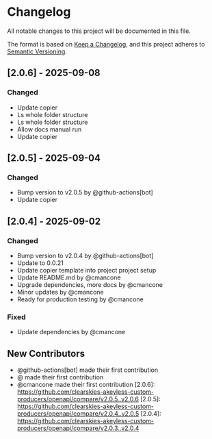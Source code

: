 # Changelog

All notable changes to this project will be documented in this file.

The format is based on [Keep a Changelog](https://keepachangelog.com/en/1.0.0/),
and this project adheres to [Semantic Versioning](https://semver.org/spec/v2.0.0.html).

## [2.0.6] - 2025-09-08

### Changed
- Update copier
- Ls whole folder structure
- Ls whole folder structure
- Allow docs manual run
- Update copier

## [2.0.5] - 2025-09-04

### Changed
- Bump version to v2.0.5 by @github-actions[bot]
- Update copier

## [2.0.4] - 2025-09-02

### Changed
- Bump version to v2.0.4 by @github-actions[bot]
- Update to 0.0.21
- Update copier template into project project setup
- Update README.md by @cmancone
- Upgrade dependencies, more docs by @cmancone
- Minor updates by @cmancone
- Ready for production testing by @cmancone

### Fixed
- Update dependencies by @cmancone

## New Contributors
* @github-actions[bot] made their first contribution
* @ made their first contribution
* @cmancone made their first contribution
[2.0.6]: https://github.com/clearskies-akeyless-custom-producers/openapi/compare/v2.0.5..v2.0.6
[2.0.5]: https://github.com/clearskies-akeyless-custom-producers/openapi/compare/v2.0.4..v2.0.5
[2.0.4]: https://github.com/clearskies-akeyless-custom-producers/openapi/compare/v2.0.3..v2.0.4

<!-- generated by git-cliff -->
